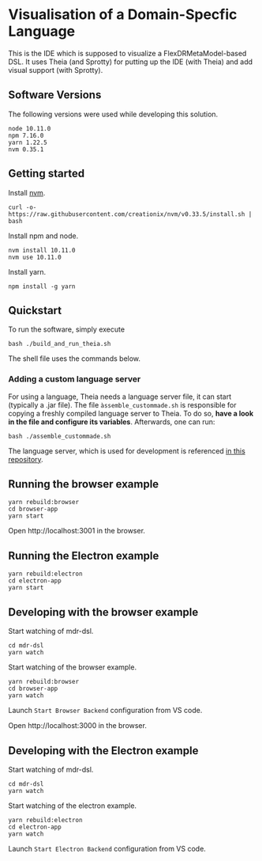 # Visualisation of a Domain-Specfic Language
This is the IDE which is supposed to visualize a FlexDRMetaModel-based DSL. It uses Theia (and Sprotty)
for putting up the IDE (with Theia) and add visual support (with Sprotty).

## Software Versions
The following versions were used while developing this solution.
```
node 10.11.0
npm 7.16.0
yarn 1.22.5
nvm 0.35.1
```

## Getting started

Install [nvm](https://github.com/creationix/nvm#install-script).

    curl -o- https://raw.githubusercontent.com/creationix/nvm/v0.33.5/install.sh | bash

Install npm and node.

    nvm install 10.11.0
    nvm use 10.11.0

Install yarn.

    npm install -g yarn

## Quickstart
To run the software, simply execute
```shell
bash ./build_and_run_theia.sh
```
The shell file uses the commands below.

### Adding a custom language server
For using a language, Theia needs a language server file, it can start (typically a .jar file). The file `àssemble_custommade.sh` is
responsible for copying a freshly compiled language server to Theia. To do so, **have a look in the file and
configure its variables**. Afterwards, one can run:
```shell
bash ./assemble_custommade.sh
```
The language server, which is used for development is referenced [in this repository](https://github.com/rrcomtech/Visualization_of_DSL_Families).

## Running the browser example

    yarn rebuild:browser
    cd browser-app
    yarn start

Open http://localhost:3001 in the browser.

## Running the Electron example

    yarn rebuild:electron
    cd electron-app
    yarn start

## Developing with the browser example

Start watching of mdr-dsl.

    cd mdr-dsl
    yarn watch

Start watching of the browser example.

    yarn rebuild:browser
    cd browser-app
    yarn watch

Launch `Start Browser Backend` configuration from VS code.

Open http://localhost:3000 in the browser.

## Developing with the Electron example

Start watching of mdr-dsl.

    cd mdr-dsl
    yarn watch

Start watching of the electron example.

    yarn rebuild:electron
    cd electron-app
    yarn watch

Launch `Start Electron Backend` configuration from VS code.